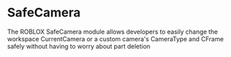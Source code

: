 # SafeCamera
The ROBLOX SafeCamera module allows developers to easily change the workspace CurrentCamera or a custom camera's CameraType and CFrame safely without having to worry about part deletion
